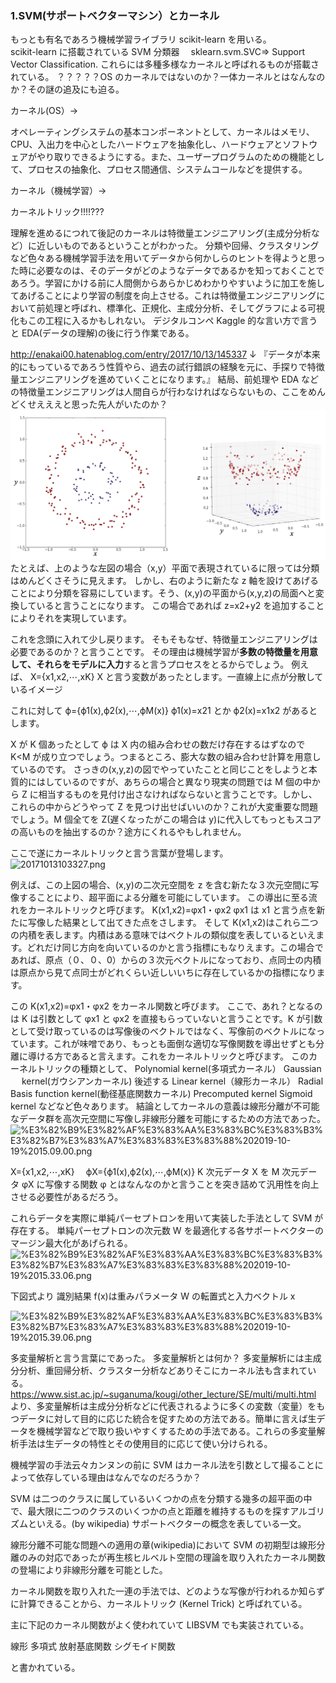 ### 1.SVM(サポートベクターマシン）とカーネル

もっとも有名であろう機械学習ライブラリ scikit-learn を用いる。  
scikit-learn に搭載されている SVM 分類器　 sklearn.svm.SVC=> Support Vector Classification.
これらには多種多様なカーネルと呼ばれるものが搭載されている。
？？？？？OS のカーネルではないのか？一体カーネルとはなんなのか？その謎の追及にも迫る。

カーネル(OS）->

オペレーティングシステムの基本コンポーネントとして、カーネルはメモリ、CPU、入出力を中心としたハードウェアを抽象化し、ハードウェアとソフトウェアがやり取りできるようにする。また、ユーザープログラムのための機能として、プロセスの抽象化、プロセス間通信、システムコールなどを提供する。

カーネル（機械学習）->

カーネルトリック!!!!???

理解を進めるにつれて後記のカーネルは特徴量エンジニアリング(主成分分析など）に近しいものであるということがわかった。
分類や回帰、クラスタリングなど色々ある機械学習手法を用いてデータから何かしらのヒントを得ようと思った時に必要なのは、そのデータがどのようなデータであるかを知っておくことであろう。学習にかける前に人間側からあらかじめわかりやすいように加工を施してあげることにより学習の制度を向上させる。これは特徴量エンジニアリングにおいて前処理と呼ばれ、標準化、正規化、主成分分析、そしてグラフによる可視化もこの工程に入るかもしれない。
デジタルコンペ Kaggle 的な言い方で言うと EDA(データの理解)の後に行う作業である。

http://enakai00.hatenablog.com/entry/2017/10/13/145337
↓
『データが本来的にもっているであろう性質やら、過去の試行錯誤の経験を元に、手探りで特徴量エンジニアリングを進めていくことになります。』
結局、前処理や EDA などの特徴量エンジニアリングは人間自らが行わなければならないもの、ここをめんどくせえええと思った先人がいたのか？
![](2019-10-21-16-06-21.png)
たとえば、上のような左図の場合（x,y）平面で表現されているに限っては分類はめんどくさそうに見えます。
しかし、右のように新たな z 軸を設けてあげることにより分類を容易にしています。そう、(x,y)の平面から(x,y,z)の局面へと変換していると言うことになります。
この場合であれば z=x2+y2 を追加することによりそれを実現しています。

これを念頭に入れて少し戻ります。
そもそもなぜ、特徴量エンジニアリングは必要であるのか？と言うことです。
その理由は機械学習が**多数の特徴量を用意して、それらをモデルに入力**すると言うプロセスをとるからでしょう。
例えば、
X={x1,x2,⋯,xK}
X と言う変数があったとします。一直線上に点が分散しているイメージ

これに対して
ϕ={ϕ1(x),ϕ2(x),⋯,ϕM(x)}
ϕ1(x)=x21 とか ϕ2(x)=x1x2 があるとします。

X が K 個あったとして ϕ は X 内の組み合わせの数だけ存在するはずなので K<M が成り立つでしょう。つまるところ、膨大な数の組み合わせ計算を用意しているのです。
さっきの(x,y,z)の図でやっていたことと同じことをしようと本質的にはしているのですが、あちらの場合と異なり現実の問題では M 個の中から Z に相当するものを見付け出さなければならないと言うことです。しかし、これらの中からどうやって Z を見つけ出せばいいのか？これが大変重要な問題でしょう。M 個全てを Z(遅くなったがこの場合は y)に代入してもっともスコアの高いものを抽出するのか？途方にくれるやもしれません。

ここで遂にカーネルトリックと言う言葉が登場します。
![20171013103327.png](attachment:20171013103327.png)

例えば、この上図の場合、(x,y)の二次元空間を z を含む新たな３次元空間に写像することにより、超平面による分離を可能にしています。
この導出に至る流れをカーネルトリックと呼びます。
K(x1,x2)=φx1・φx2
φx1 は x1 と言う点を新たに写像した結果として出てきた点をさします。
そして K(x1,x2)はこれら二つの内積を表します。内積はある意味ではベクトルの類似度を表しているといえます。どれだけ同じ方向を向いているのかと言う指標にもなりえます。この場合であれば、原点（０、０、0）からの３次元ベクトルになっており、点同士の内積は原点から見て点同士がどれくらい近しいいちに存在しているかの指標になります。

この K(x1,x2)=φx1・φx2 をカーネル関数と呼びます。
ここで、あれ？となるのは K は引数として φx1 と φx2 を直接もらっていないと言うことです。K が引数として受け取っているのは写像後のベクトルではなく、写像前のベクトルになっています。これが味噌であり、もっとも面倒な適切な写像関数を導出せずとも分離に導ける方であると言えます。これをカーネルトリックと呼びます。
このカーネルトリックの種類として、
Polynomial kernel(多項式カーネル）
Gaussian 　 kernel(ガウシアンカーネル)
後述する
Linear kernel（線形カーネル）
Radial Basis function kernel(動径基底関数カーネル)
Precomputed kernel
Sigmoid kernel
などなど色々あります。
結論としてカーネルの意義は線形分離が不可能なデータ群を高次元空間に写像し非線形分離を可能にするための方法であった。
![%E3%82%B9%E3%82%AF%E3%83%AA%E3%83%BC%E3%83%B3%E3%82%B7%E3%83%A7%E3%83%83%E3%83%88%202019-10-19%2015.09.00.png](attachment:%E3%82%B9%E3%82%AF%E3%83%AA%E3%83%BC%E3%83%B3%E3%82%B7%E3%83%A7%E3%83%83%E3%83%88%202019-10-19%2015.09.00.png)

X={x1,x2,⋯,xK}　 ϕX={ϕ1(x),ϕ2(x),⋯,ϕM(x)} K 次元データ X を M 次元データ φX に写像する関数 φ とはなんなのかと言うことを突き詰めて汎用性を向上させる必要性があるだろう。

これらデータを実際に単純パーセプトロンを用いて実装した手法として SVM が存在する。
単純パーセプトロンの次元数 W を最適化する各サポートベクターのマージン最大化があげられる。
![%E3%82%B9%E3%82%AF%E3%83%AA%E3%83%BC%E3%83%B3%E3%82%B7%E3%83%A7%E3%83%83%E3%83%88%202019-10-19%2015.33.06.png](attachment:%E3%82%B9%E3%82%AF%E3%83%AA%E3%83%BC%E3%83%B3%E3%82%B7%E3%83%A7%E3%83%83%E3%83%88%202019-10-19%2015.33.06.png)

下図式より
識別結果 f(x)は重みパラメータ W の転置式と入力ベクトル x

![%E3%82%B9%E3%82%AF%E3%83%AA%E3%83%BC%E3%83%B3%E3%82%B7%E3%83%A7%E3%83%83%E3%83%88%202019-10-19%2015.39.06.png](attachment:%E3%82%B9%E3%82%AF%E3%83%AA%E3%83%BC%E3%83%B3%E3%82%B7%E3%83%A7%E3%83%83%E3%83%88%202019-10-19%2015.39.06.png)

多変量解析と言う言葉にであった。
多変量解析とは何か？
多変量解析には主成分分析、重回帰分析、クラスター分析などありそこにカーネル法も含まれている。https://www.sist.ac.jp/~suganuma/kougi/other_lecture/SE/multi/multi.html より、多変量解析は主成分分析などに代表されるように多くの変数（変量）をもつデータに対して目的に応じた統合を促すための方法である。簡単に言えば生データを機械学習などで取り扱いやすくするための手法である。これらの多変量解析手法は生データの特性とその使用目的に応じて使い分けられる。

機械学習の手法云々カンヌンの前に SVM はカーネル法を引数として撮ることによって依存している理由はなんでなのだろうか？

SVM は二つのクラスに属しているいくつかの点を分類する幾多の超平面の中で、最大限に二つのクラスのいくつかの点と距離を維持するものを探すアルゴリズムといえる。(by wikipedia) サポートベクターの概念を表している一文。

線形分離不可能な問題への適用の章(wikipedia)において
SVM の初期型は線形分離のみの対応であったが再生核ヒルベルト空間の理論を取り入れたカーネル関数の登場により非線形分離を可能とした。

カーネル関数を取り入れた一連の手法では、どのような写像が行われるか知らずに計算できることから、カーネルトリック (Kernel Trick) と呼ばれている。

主に下記のカーネル関数がよく使われていて LIBSVM でも実装されている。

線形
多項式
放射基底関数
シグモイド関数

と書かれている。

